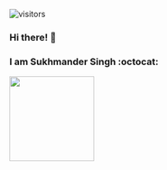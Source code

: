  ![visitors](https://visitor-badge.glitch.me/badge?page_id=callmesukhi&left_color=green&right_color=red)

### Hi there! :wave:

### I am Sukhmander Singh :octocat:

<img src="https://user-images.githubusercontent.com/63070492/193119069-d0cbf805-2ef5-4389-833c-020b582c82c4.png" width="150" height="150">

<div align="center">

<!--<br>![callmesukhi's GitHub stats](https://github-readme-stats.vercel.app/api?username=callmesukhi&count_private=true&show_icons=true&theme=radical)

### :warning: This site/page is under construction :warning:
![Under construction](https://user-images.githubusercontent.com/282759/84681715-8c7cb580-af02-11ea-85a4-05d069c72121.gif)

<div>

<!--
<footer>

*You are site visitor number:* <sub>![Hit counter](https://smallcounter.com/count.php?c_style=48&id=1660465353)<sub>

</footer

Site visitor by country:<br>
<a href="http://s01.flagcounter.com/more/A93"><img src="https://s01.flagcounter.com/map/A93/size_m/txt_000000/border_CCCCCC/pageviews_1/viewers_Visitors+by+country/flags_0/" alt="Flag Counter" border="0"></a>
-->

